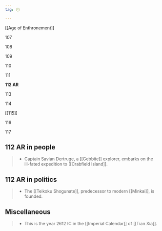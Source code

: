 ```yaml
---
tag: 🕛

---
```

[[Age of Enthronement]]


107

108

109

110

111

**112 AR**

113

114

[[115]]

116

117



## 112 AR in people

>  - Captain Savian Dertruge, a [[Gebbite]] explorer, embarks on the ill-fated expedition to [[Crabfield Island]].


## 112 AR in politics

>  - The [[Teikoku Shogunate]], predecessor to modern [[Minkai]], is founded.


## Miscellaneous

>  - This is the year 2612 IC in the [[Imperial Calendar]] of [[Tian Xia]].






